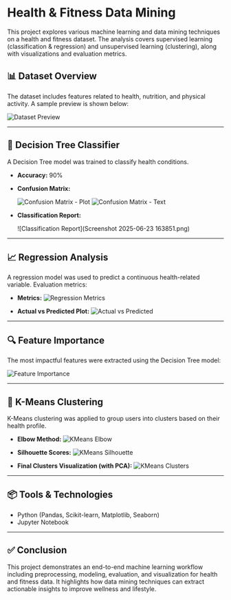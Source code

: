 # Health & Fitness Data Mining

This project explores various machine learning and data mining techniques on a health and fitness dataset. The analysis covers supervised learning (classification & regression) and unsupervised learning (clustering), along with visualizations and evaluation metrics.

## 📊 Dataset Overview

The dataset includes features related to health, nutrition, and physical activity. A sample preview is shown below:

![Dataset Preview](screenshots1/02_dataset_preview.png)

---

## 🌳 Decision Tree Classifier

A Decision Tree model was trained to classify health conditions.

* **Accuracy:** 90%

* **Confusion Matrix:**

  ![Confusion Matrix - Plot](screenshots1/04_dt_conf_matrix_plot.png)
  ![Confusion Matrix - Text](screenshots1/03_dt_conf_matrix_text.png)

* **Classification Report:**

  !\[Classification Report]\(Screenshot 2025-06-23 163851.png)

---

## 📈 Regression Analysis

A regression model was used to predict a continuous health-related variable. Evaluation metrics:

* **Metrics:**
  ![Regression Metrics](screenshots1/06_regression_metrics.png)

* **Actual vs Predicted Plot:**
  ![Actual vs Predicted](screenshots1/07_lr_actual_vs_pred.png)

---

## 🔍 Feature Importance

The most impactful features were extracted using the Decision Tree model:

![Feature Importance](screenshots1/05_feature_importance.png)

---

## 🔗 K-Means Clustering

K-Means clustering was applied to group users into clusters based on their health profile.

* **Elbow Method:**
  ![KMeans Elbow](screenshots1/08_kmeans_elbow.png)

* **Silhouette Scores:**
  ![KMeans Silhouette](screenshots1/09_kmeans_silhouette.png)

* **Final Clusters Visualization (with PCA):**
  ![KMeans Clusters](screenshots1/10_kmeans_clusters.png)

---

## 📦 Tools & Technologies

* Python (Pandas, Scikit-learn, Matplotlib, Seaborn)
* Jupyter Notebook

---

## ✅ Conclusion

This project demonstrates an end-to-end machine learning workflow including preprocessing, modeling, evaluation, and visualization for health and fitness data. It highlights how data mining techniques can extract actionable insights to improve wellness and lifestyle.
